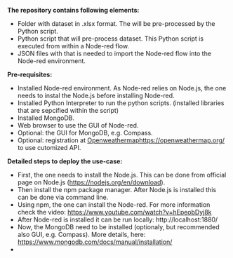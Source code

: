 **The repository contains following elements:**
- Folder with dataset in .xlsx format. The will be pre-processed by the Python script.
- Python script that will pre-process dataset. This Python script is executed from within a Node-red flow.
- JSON files with that is needed to import the Node-red flow into the Node-red environment.

**Pre-requisites:**
- Installed Node-red environment. As Node-red relies on Node.js, the one needs to instal the Node.js before installing Node-red.
- Installed Python Interpreter to run the python scripts. (installed libraries that are sepcified within the script)
- Installed MongoDB.
- Web browser to use the GUI of Node-red.
- Optional: the GUI for MongoDB, e.g. Compass.
- Optional: registration at [Openweathermap](https://openweathermap.org/)https://openweathermap.org/ to use cutomized API.

**Detailed steps to deploy the use-case:**
- First, the one needs to install the Node.js. This can be done from official page on Node.js (https://nodejs.org/en/download).
- Then install the npm package manager. After Node.js is installed this can be done via command line.
- Using npm, the one can install the Node-red. For more information check the video: https://www.youtube.com/watch?v=hEpeobDyj8k
- After Node-red is installed it can be run locally: http://localhost:1880/
- Now, the MongoDB need to be installed (optionaly, but recommended also GUI, e.g. Compass). More details, here: https://www.mongodb.com/docs/manual/installation/
- 
